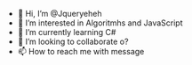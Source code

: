 - 👋 Hi, I’m @Jqueryeheh
- 👀 I’m interested in Algoritmhs and JavaScript
- 🌱 I’m currently learning C#
- 💞️ I’m looking to collaborate o? 
- 📫 How to reach me with message

<!---
Jqueryeheh/Jqueryeheh is a ✨ special ✨ repository because its `README.md` (this file) appears on your GitHub profile.
You can click the Preview link to take a look at your changes.
--->
